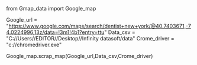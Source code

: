 from Gmap_data import Google_map


Google_url = "https://www.google.com/maps/search/dentist+new+york/@40.7403671,-74.0224996,13z/data=!3m1!4b1?entry=ttu"
Data_csv = "C://Users//EDITOR//Desktop//Infinity datasoft/data"
Crome_driver = "c://chromedriver.exe"

Google_map.scrap_map(Google_url,Data_csv,Crome_driver)